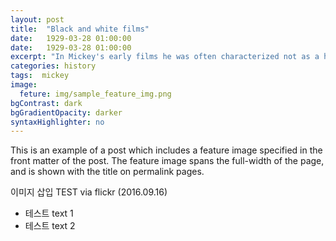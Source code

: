 ```yaml
---
layout: post
title:  "Black and white films"
date:   1929-03-28 01:00:00
date:   1929-03-28 01:00:00
excerpt: "In Mickey's early films he was often characterized not as a hero, but as an ineffective young suitor to Minnie Mouse..."
categories: history
tags:  mickey
image:
  feture: img/sample_feature_img.png
bgContrast: dark
bgGradientOpacity: darker
syntaxHighlighter: no
---
```

This is an example of a post which includes a feature image specified in the front matter of the post. The feature image spans the full-width of the page, and is shown with the title on permalink pages.

이미지 삽입 TEST via flickr (2016.09.16) 

* 테스트 text 1
* 테스트 text 2